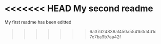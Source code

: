 <<<<<<< HEAD
My second readme
=======
My first readme has been editted
>>>>>>> 6a37d24839af450a5541b0d4d1c7e7ba9b7aa42f
